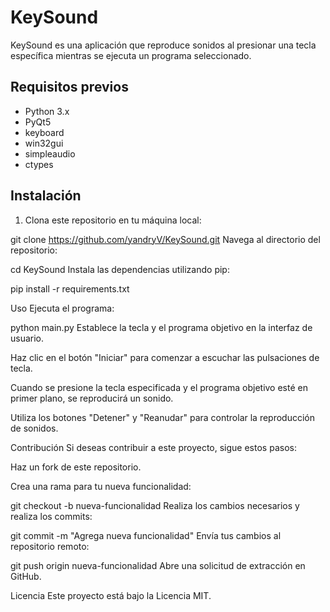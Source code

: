 # KeySound

KeySound es una aplicación que reproduce sonidos al presionar una tecla específica mientras se ejecuta un programa seleccionado.

## Requisitos previos

- Python 3.x
- PyQt5
- keyboard
- win32gui
- simpleaudio
- ctypes

## Instalación

1. Clona este repositorio en tu máquina local:

git clone https://github.com/yandryV/KeySound.git
Navega al directorio del repositorio:

cd KeySound
Instala las dependencias utilizando pip:

pip install -r requirements.txt


Uso
Ejecuta el programa:

python main.py
Establece la tecla y el programa objetivo en la interfaz de usuario.

Haz clic en el botón "Iniciar" para comenzar a escuchar las pulsaciones de tecla.

Cuando se presione la tecla especificada y el programa objetivo esté en primer plano, se reproducirá un sonido.

Utiliza los botones "Detener" y "Reanudar" para controlar la reproducción de sonidos.

Contribución
Si deseas contribuir a este proyecto, sigue estos pasos:

Haz un fork de este repositorio.

Crea una rama para tu nueva funcionalidad:

git checkout -b nueva-funcionalidad
Realiza los cambios necesarios y realiza los commits:

git commit -m "Agrega nueva funcionalidad"
Envía tus cambios al repositorio remoto:

git push origin nueva-funcionalidad
Abre una solicitud de extracción en GitHub.

Licencia
Este proyecto está bajo la Licencia MIT.

